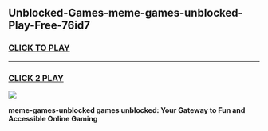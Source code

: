 
## Unblocked-Games-meme-games-unblocked-Play-Free-76id7
<h3>
<a href="https://premium76.site?title=meme-games-unblocked&ref=18A1">CLICK TO PLAY</a></h3>
<hr>

<h3>
<a href="https://premium76.site?title=meme-games-unblocked&ref=18A1">CLICK 2 PLAY</a>
  
</h3>

<a href="https://premium76.site?title=meme-games-unblocked&ref=18A1"><img src="https://clearcache.store/games.png"></a>


**meme-games-unblocked games unblocked: Your Gateway to Fun and Accessible Online Gaming**
